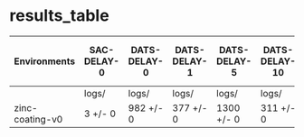 # results_table
| Environments  |SAC-DELAY-0|DATS-DELAY-0|DATS-DELAY-1|DATS-DELAY-5|DATS-DELAY-10|DATS-DELAY-20|DATS-DELAY-100-GPU|
|---------------|-----------|------------|------------|------------|-------------|-------------|------------------|
|               |logs/      |logs/       |logs/       |logs/       |logs/        |logs/        |logs/             |
|zinc-coating-v0|3 +/- 0    |982 +/- 0   |377 +/- 0   |1300 +/- 0  |311 +/- 0    |1307 +/- 0   |2297 +/- 0        |

